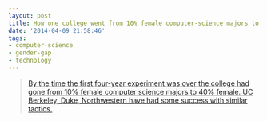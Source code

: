 ```yaml
---
layout: post
title: How one college went from 10% female computer-science majors to 40%
date: '2014-04-09 21:58:46'
tags:
- computer-science
- gender-gap
- technology
---
```


> [By the time the first four-year experiment was over the college had gone from 10% female computer science majors to 40% female. UC Berkeley, Duke, Northwestern have had some success with similar tactics.](http://qz.com/192071/how-one-college-went-from-10-female-computer-science-majors-to-40/)


